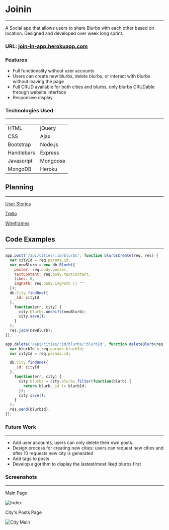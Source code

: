 # Joinin
___
A Social app that allows users to share Blurbs with each other based on location.
Designed and developed over week long sprint.

### URL: [join-in-app.herokuapp.com](https://join-in-app.herokuapp.com/)

### Features
* Full functionality without user accounts
* Users can create new blurbs, delete blurbs, or interact with blurbs without leaving the page
* Full CRUD available for both cities and blurbs, only blurbs CRUDable through website interface
* Responsive display

### Technologies Used
___
|               |            |
|---------------|------------|
|  HTML         |  jQuery    |
|  CSS          |  Ajax      |
|  Bootstrap    |  Node.js   |
|  Handlebars   |  Express   |
|  Javascript   |  Mongoose  |
|  MongoDB      |  Heroku    |

## Planning
___
[User Stories](https://docs.google.com/document/d/1bB7cZLRpcKMa4wOch1ewGnsfvHHRYO0FEFSNpPJChE8/edit?usp=sharing)

[Trello](https://trello.com/b/mpN5bIrC/joinin)

[Wireframes](https://drive.google.com/drive/folders/0B-akLkaoR5tFVXZ6di1qUG03Xzg?usp=sharing)

## Code Examples
___

```JavaScript
app.post('/api/cities/:id/blurbs', function blurbsCreate(req, res) {
  var cityId = req.params.id;
  var newBlurb = new db.Blurb({
    poster: req.body.poster,
    textContent: req.body.textContent,
    likes: 0,
    imgPath: req.body.imgPath || ""
  });
  db.City.findOne({
    _id: cityId
  },
    function(err, city) {
      city.blurbs.unshift(newBlurb);
      city.save();
    }
  );
  res.json(newBlurb);
});
```

```Javascript
app.delete('/api/cities/:id/blurbs/:blurbId', function deleteBlurb(req, res) {
  var blurbId = req.params.blurbId;
  var cityId = req.params.id;

  db.City.findOne({
    _id: cityId
  }, 
    function(err, city) {
      city.blurbs = city.blurbs.filter(function(blurb) {
        return blurb._id != blurbId;
      });
      city.save();
    }
  );
  res.send(blurbId);
});
```

### Future Work
___
* Add user accounts, users can only delete their own posts.
* Design process for creating new cities: users can request new cities and after 10 requests new city is generated
* Add tags to posts
* Develop algorithm to display the lastest/most liked blurbs first

### Screenshots
___
Main Page

![Index](http://i.imgur.com/vwuqST9.png)

City's Posts Page

![City Main](http://i.imgur.com/OSyV3UF.png)
